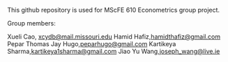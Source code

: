 This github repository is used for MScFE 610 Econometrics group project.

Group members:

Xueli Cao, xcydb@mail.missouri.edu
Hamid Hafiz,hamidthafiz@gmail.com
Pepar Thomas Jay Hugo,peparhugo@gmail.com
Kartikeya Sharma,kartikeya1sharma@gmail.com
Jiao Yu Wang,joseph_wang@live.ie
